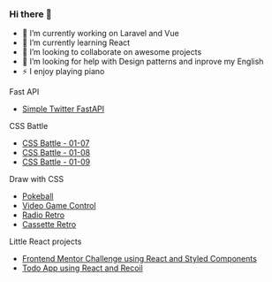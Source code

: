 ### Hi there 👋

- 🔭 I’m currently working on Laravel and Vue
- 🌱 I’m currently learning React
- 👯 I’m looking to collaborate on awesome projects
- 🤔 I’m looking for help with Design patterns and inprove my English
- ⚡ I enjoy playing piano

Fast API
- [Simple Twitter FastAPI](https://hidfzr.deta.dev/docs)


CSS Battle
- [CSS Battle - 01-07](https://darwinsalinas.github.io/B01_07/)
- [CSS Battle - 01-08](https://darwinsalinas.github.io/B01_08/)
- [CSS Battle - 01-09](https://darwinsalinas.github.io/B1_T9/index)

Draw with CSS
- [Pokeball](https://darwinsalinas.github.io/pokebola-con-css/)
- [Video Game Control](https://darwinsalinas.github.io/game-control-css/)
- [Radio Retro](https://darwinsalinas.github.io/radio-retro-css/index.html)
- [Cassette Retro](https://darwinsalinas.github.io/cassette-retro-css/index.html)


Little React projects
- [Frontend Mentor Challenge using React and Styled Components](https://data-storage.now.sh/)
- [Todo App using React and Recoil](https://todo-app-recoil.dsalinas.vercel.app/)
